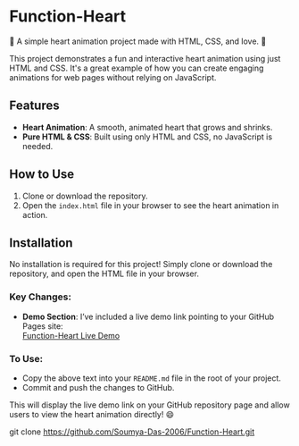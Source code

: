 # Function-Heart
💖 A simple heart animation project made with HTML, CSS, and love. 💖

This project demonstrates a fun and interactive heart animation using just HTML and CSS. It's a great example of how you can create engaging animations for web pages without relying on JavaScript.

## Features
- **Heart Animation**: A smooth, animated heart that grows and shrinks.
- **Pure HTML & CSS**: Built using only HTML and CSS, no JavaScript is needed.

## How to Use
1. Clone or download the repository.
2. Open the `index.html` file in your browser to see the heart animation in action.

## Installation
No installation is required for this project! Simply clone or download the repository, and open the HTML file in your browser.


### Key Changes:
- **Demo Section**: I’ve included a live demo link pointing to your GitHub Pages site:  
  [Function-Heart Live Demo](https://Soumya-Das-2006.github.io/Function-Heart/)

### To Use:
- Copy the above text into your `README.md` file in the root of your project.
- Commit and push the changes to GitHub.

This will display the live demo link on your GitHub repository page and allow users to view the heart animation directly! 😄



git clone https://github.com/Soumya-Das-2006/Function-Heart.git
